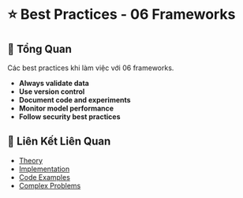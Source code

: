 # ⭐ Best Practices - 06 Frameworks

## 🎯 Tổng Quan

Các best practices khi làm việc với 06 frameworks.

- **Always validate data**
- **Use version control**
- **Document code and experiments**
- **Monitor model performance**
- **Follow security best practices**

## 🔗 Liên Kết Liên Quan

- [Theory](./THEORY_06_frameworks.md)
- [Implementation](./IMPLEMENTATION_06_frameworks.md)
- [Code Examples](./CODE_EXAMPLES_06_frameworks.md)
- [Complex Problems](./COMPLEX_PROBLEMS.md)
